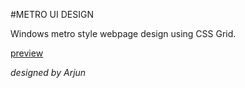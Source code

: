 #METRO UI DESIGN

Windows metro style webpage design using CSS Grid.

[preview](preview.jpg)

*designed by Arjun*
